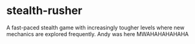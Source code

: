 # stealth-rusher
A fast-paced stealth game with increasingly tougher levels where new mechanics are explored frequently.
Andy was here MWAHAHAHAHAHA
